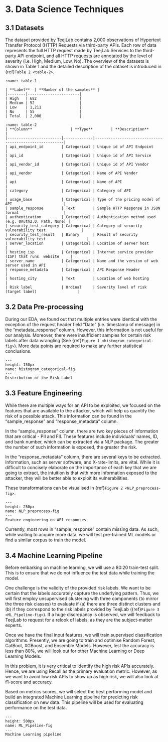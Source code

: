# 3. Data Science Techniques

## 3.1 Datasets

The dataset provided by TeejLab contains 2,000 observations of Hypertext Transfer Protocol (HTTP) Requests via third-party APIs. Each row of data represents the full HTTP request made by TeejLab Services to the third-party API endpoint, and all HTTP requests are annotated by the level of severity (i.e. High, Medium, Low, No). The overview of the datasets is shown in Table 1 and the detailed description of the dataset is introduced in {ref}`Table 2 <table-2>`.

```{table} : The statistical summary of the Data Endpoints
:name: table-1

| **Label**  | **Number of the samples** |
|--------|-----------------------|
| High   | 682                   |
| Medium | 52                    |
| Low    | 1,211                 |
| No     | 55                    |
| Total  | 2,000                 |
```


```{table} : The detailed description of the columns in the dataset
:name: table-2
| **Column**                 | **Type**        | **Description**                                            |
|------------------------|-------------|--------------------------------------------------------|
| api_endpoint_id        | Categorical | Unique id of API Endpoint                              |
| api_id                 | Categorical | Unique id of API Service                               |
| api_vendor_id          | Categorical | Unique id of API Vendor                                |
| api_vendor             | Categorical | Name of API Vendor                                     |
| api                    | Categorical | Name of API                                            |
| category               | Categorical | Category of API                                        |
| usage_base             | Categorical | Type of the pricing model of API                       |
| sample_response        | Text        | Sample HTTP Response in JSON format                    |
| authentication         | Categorical | Authentication method used (e.g. OAuth2.0, Path, None) |
| security_test_category | Categorical | Category of security vulnerability test                |
| security_test_result   | Binary      | Result of security vulnerability test                  |
| server_location        | Categorical | Location of server host                                |
| hosting_isp            | Categorical | Internet service provider (ISP) that runs  website     |
| server_name            | Categorical | Name and the version of web server used in API         |
| response_metadata      | Categorical | API Response Header                                    |
| hosting_city           | Text        | Location of web hosting                                |
| Risk label             | Ordinal     | Severity level of risk (target label)                  |
```
## 3.2 Data Pre-processing

During our EDA, we found out that multiple entries were identical with the exception of the request header field “Date” (i.e. timestamp of message) in the “metadata_response” column. However, this information is not useful for our analysis. Moreover, there were insufficient samples for certain risk labels after data wrangling (See {ref}`Figure 1 <histogram_categorical-fig>`). More data points are required to make any further statistical conclusions.

```{figure} ../../images/histogram_categorical.png
---
height: 150px
name: histogram_categorical-fig
---
Distribution of the Risk Label
```

## 3.3 Feature Engineering

While there are multiple ways for an API to be exploited, we focused on the features that are available to the attacker, which will help us quantify the risk of a possible attack. This information can be found in the “sample_response” and  “response_metadata” column.

In the “sample_response” column, there are two key pieces of information that are critical - PII and FII. These features include  individuals’ names, ID, and bank number, which can be extracted via a NLP package. The greater the number of such information is exposed, the greater the risk.

In the “response_metadata” column, there are several keys to be extracted. Information, such as server software, and X-rate-limits, are vital. While it is difficult to concisely elaborate on the importance of each key that we are going to extract, the intuition is that with more information exposed to the attacker, they will be better able to exploit its vulnerabilities.

These transformations can be visualised in {ref}`Figure 2 <NLP_preprocess-fig>`.

```{figure} ../../images/NLP_preprocess.png
---
height: 250px
name: NLP_preprocess-fig
---
Feature engineering on API responses
```


Currently, most rows in “sample_response” contain missing data. As such, while waiting to acquire more data, we will test pre-trained ML models or find a similar corpus to train the model.


## 3.4 Machine Learning Pipeline

Before embarking on machine learning, we will use a 80:20 train-test split. This is to ensure that we do not influence the test data while training the model.

One challenge is the validity of the provided risk labels. We want to be certain that the labels accurately capture the underlying pattern. Thus, we will first employ unsupervised clustering with three components (to mirror the three risk classes) to evaluate if (a)  there are three distinct clusters and (b) if they correspond to the risk labels provided by TeejLab ({ref}`Figure 3 <ML_Pipeline-fig>`). If a huge discrepancy is observed, we will feedback to TeejLab to request for a relook of labels, as they are the subject-matter experts.

Once we have the final input features, we will train supervised classification algorithms. Presently, we are going to train and optimise Random Forest, CatBoot, XGBoost, and Ensemble Models. However, lest the accuracy is less than 80%, we will look out for other Machine Learning or Deep Learning Models.

In this problem, it is very critical to identify the high risk APIs accurately. Hence, we are using Recall as the primary evaluation metric. However, as we want to avoid low risk APIs to show up as high risk, we will also look at f1-score and accuracy.

Based on metrics scores, we will select the best performing model and build an integrated Machine Learning pipeline for predicting risk classification on new data. This pipeline will be used for evaluating performance on the test data.

```{figure} ../../images/ML_Pipeline.png
---
height: 500px
name: ML_Pipeline-fig
---
Machine Learning pipeline
```
